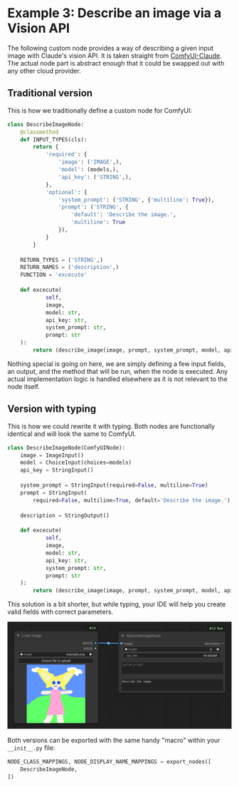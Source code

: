 # Example 3: Describe an image via a Vision API

The following custom node provides a way of describing a given input image with
Claude's vision API. It is taken straight from
[ComfyUI-Claude](https://github.com/tkreuziger/comfyui-claude). The actual node
part is abstract enough that it could be swapped out with any other cloud
provider.

## Traditional version

This is how we traditionally define a custom node for ComfyUI:

```python
class DescribeImageNode:
    @classmethod
    def INPUT_TYPES(cls):
        return {
            'required': {
                'image': ('IMAGE',),
                'model': (models,),
                'api_key': ('STRING',),
            },
            'optional': {
                'system_prompt': ('STRING', {'multiline': True}),
                'prompt': ('STRING', {
                    'default': 'Describe the image.',
                    'multiline': True
                }),
            }
        }

    RETURN_TYPES = ('STRING',)
    RETURN_NAMES = ('description',)
    FUNCTION = 'excecute'

    def excecute(
            self,
            image,
            model: str,
            api_key: str,
            system_prompt: str,
            prompt: str
    ):
        return (describe_image(image, prompt, system_prompt, model, api_key),)
```

Nothing special is going on here, we are simply defining a few input fields, an
output, and the method that will be run, when the node is executed. Any actual
implementation logic is handled elsewhere as it is not relevant to the node
itself.

## Version with typing

This is how we could rewrite it with typing. Both nodes are functionally
identical and will look the same to ComfyUI.

```python
class DescribeImageNode(ComfyUINode):
    image = ImageInput()
    model = ChoiceInput(choices=models)
    api_key = StringInput()

    system_prompt = StringInput(required=False, multiline=True)
    prompt = StringInput(
        required=False, multiline=True, default='Describe the image.')

    description = StringOutput()

    def excecute(
            self,
            image,
            model: str,
            api_key: str,
            system_prompt: str,
            prompt: str
    ):
        return (describe_image(image, prompt, system_prompt, model, api_key),)
```

This solution is a bit shorter, but while typing, your IDE will help you create
valid fields with correct parameters.

![DescribeImageNode in action](./describeimagenode_screenshot.png)

Both versions can be exported with the same handy "macro" within your
`__init__.py` file:

```python
NODE_CLASS_MAPPINGS, NODE_DISPLAY_NAME_MAPPINGS = export_nodes([
    DescribeImageNode,
])
```
